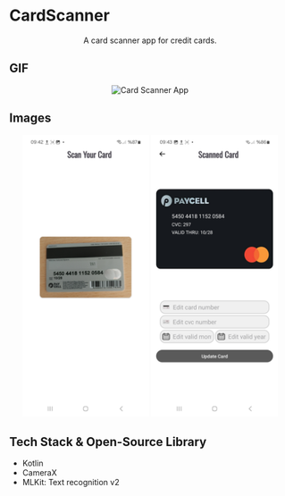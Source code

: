 # CardScanner 

<p align="center">
A card scanner app for credit cards.
</p>

## GIF
<p align="center">
  <img src="https://github.com/user-attachments/assets/a1ba3d95-21a6-45ad-84d9-564034f83e4c" alt="Card Scanner App" height="300px"/>
</p>

## Images
<p align="center">
    <img src="Screens/cardScannerScanning.jpg" alt="When scanning a card" width="45%" />
    <img src="Screens/PaycellCard.jpg" alt="After the card is scanned" width="45%" />
</p>


## Tech Stack & Open-Source Library
- Kotlin
- CameraX
- MLKit: Text recognition v2
